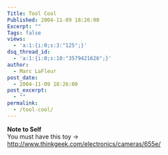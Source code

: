 ```yaml
---
Title: Tool Cool
Published: 2004-11-09 18:26:00
Excerpt: ""
Tags: false
views:
  - 'a:1:{i:0;s:3:"125";}'
dsq_thread_id:
  - 'a:1:{i:0;s:10:"3579421626";}'
author:
  - Marc LaFleur
post_date:
  - 2004-11-09 18:26:00
post_excerpt:
  - ""
permalink:
  - /tool-cool/
---
```

<div class="Section1"> <p><b><span style='; font-weight:bold'>Note to Self</span></b><br /> You must have this toy -&gt; <a href="http://www.thinkgeek.com/electronics/cameras/655e/">http://www.thinkgeek.com/electronics/cameras/655e/</a></p> <p>&nbsp;</p> <p>&nbsp;</p></div>
